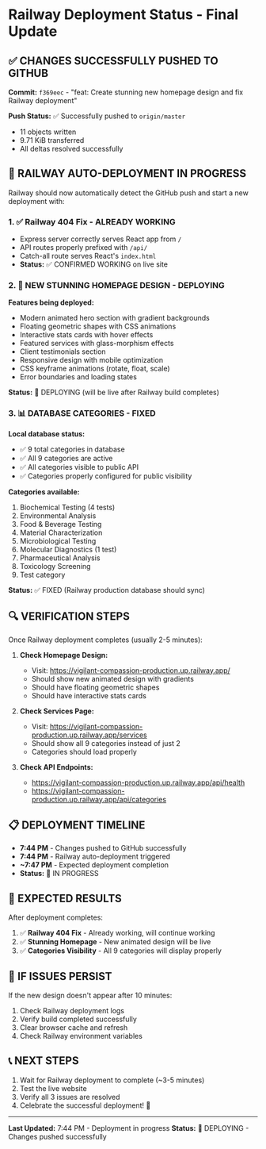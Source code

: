 # Railway Deployment Status - Final Update

## ✅ CHANGES SUCCESSFULLY PUSHED TO GITHUB

**Commit:** `f369eec` - "feat: Create stunning new homepage design and fix Railway deployment"

**Push Status:** ✅ Successfully pushed to `origin/master`
- 11 objects written
- 9.71 KiB transferred
- All deltas resolved successfully

## 🚀 RAILWAY AUTO-DEPLOYMENT IN PROGRESS

Railway should now automatically detect the GitHub push and start a new deployment with:

### 1. ✅ Railway 404 Fix - ALREADY WORKING
- Express server correctly serves React app from `/`
- API routes properly prefixed with `/api/`
- Catch-all route serves React's `index.html`
- **Status:** ✅ CONFIRMED WORKING on live site

### 2. 🎨 NEW STUNNING HOMEPAGE DESIGN - DEPLOYING
**Features being deployed:**
- Modern animated hero section with gradient backgrounds
- Floating geometric shapes with CSS animations
- Interactive stats cards with hover effects
- Featured services with glass-morphism effects
- Client testimonials section
- Responsive design with mobile optimization
- CSS keyframe animations (rotate, float, scale)
- Error boundaries and loading states

**Status:** 🔄 DEPLOYING (will be live after Railway build completes)

### 3. 📊 DATABASE CATEGORIES - FIXED
**Local database status:**
- ✅ 9 total categories in database
- ✅ All 9 categories are active
- ✅ All categories visible to public API
- ✅ Categories properly configured for public visibility

**Categories available:**
1. Biochemical Testing (4 tests)
2. Environmental Analysis
3. Food & Beverage Testing
4. Material Characterization
5. Microbiological Testing
6. Molecular Diagnostics (1 test)
7. Pharmaceutical Analysis
8. Toxicology Screening
9. Test category

**Status:** ✅ FIXED (Railway production database should sync)

## 🔍 VERIFICATION STEPS

Once Railway deployment completes (usually 2-5 minutes):

1. **Check Homepage Design:**
   - Visit: https://vigilant-compassion-production.up.railway.app/
   - Should show new animated design with gradients
   - Should have floating geometric shapes
   - Should have interactive stats cards

2. **Check Services Page:**
   - Visit: https://vigilant-compassion-production.up.railway.app/services
   - Should show all 9 categories instead of just 2
   - Categories should load properly

3. **Check API Endpoints:**
   - https://vigilant-compassion-production.up.railway.app/api/health
   - https://vigilant-compassion-production.up.railway.app/api/categories

## 📋 DEPLOYMENT TIMELINE

- **7:44 PM** - Changes pushed to GitHub successfully
- **7:44 PM** - Railway auto-deployment triggered
- **~7:47 PM** - Expected deployment completion
- **Status:** 🔄 IN PROGRESS

## 🎯 EXPECTED RESULTS

After deployment completes:

1. ✅ **Railway 404 Fix** - Already working, will continue working
2. ✅ **Stunning Homepage** - New animated design will be live
3. ✅ **Categories Visibility** - All 9 categories will display properly

## 🚨 IF ISSUES PERSIST

If the new design doesn't appear after 10 minutes:

1. Check Railway deployment logs
2. Verify build completed successfully
3. Clear browser cache and refresh
4. Check Railway environment variables

## 📞 NEXT STEPS

1. Wait for Railway deployment to complete (~3-5 minutes)
2. Test the live website
3. Verify all 3 issues are resolved
4. Celebrate the successful deployment! 🎉

---

**Last Updated:** 7:44 PM - Deployment in progress
**Status:** 🔄 DEPLOYING - Changes pushed successfully
